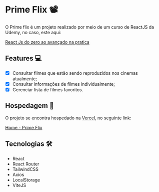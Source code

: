 # Prime Flix 📽️

O Prime flix é um projeto realizado por meio de um curso de ReactJS da Udemy, no caso, este aqui:

[React Js do zero ao avançado na pratica](https://www.udemy.com/course/curso-reactjs/)

## Features 💻

- [x] Consultar filmes que estão sendo reproduzidos nos cinemas atualmente;
- [x] Consultar informações de filmes individualmente;
- [x] Gerenciar lista de filmes favoritos.

## Hospedagem 🏨

O projeto se encontra hospedado na [Vercel](https://vercel.com), no seguinte link:

[Home - Prime Flix](https://prime-flix-h3rmel.vercel.app/)

## Tecnologias 🛠️

- React
- React Router
- TailwindCSS
- Axios
- LocalStorage
- ViteJS
